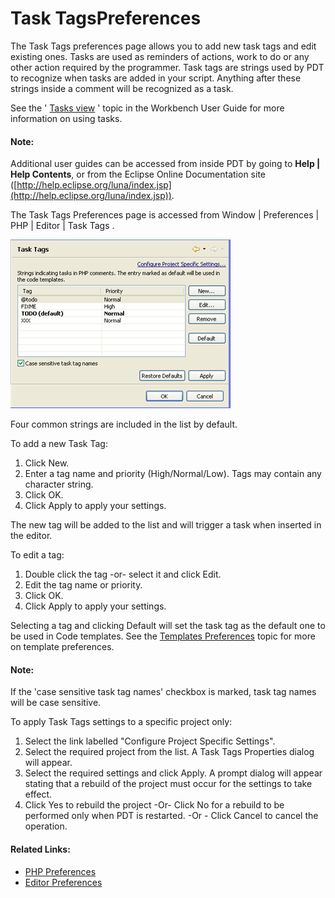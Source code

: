# Task TagsPreferences

<!--context:task_tags_preferences-->

The Task Tags preferences page allows you to add new task tags and edit existing ones. Tasks are used as reminders of actions, work to do or any other action required by the programmer. Task tags are strings used by PDT to recognize when tasks are added in your script. Anything after these strings inside a comment will be recognized as a task.

See the ' [Tasks view](PLUGINS_ROOT/org.eclipse.platform.doc.user/concepts/ctskview.htm)  ' topic in the  Workbench User Guide for more information on using tasks.

<!--note-start-->

#### Note:

Additional user guides can be accessed from inside PDT by going to **Help | Help Contents**, or from the Eclipse Online Documentation site ([http://help.eclipse.org/luna/index.jsp](http://help.eclipse.org/luna/index.jsp)).

<!--note-end-->

The Task Tags Preferences page is accessed from Window | Preferences | PHP | Editor | Task Tags .

![task_tags.png](images/task_tags.png "task_tags.png")

Four common strings are included in the list by default.

<!--ref-start-->

To add a new Task Tag:

 1. Click New.
 2. Enter a tag name and priority (High/Normal/Low). Tags may contain any character string.
 3. Click OK.
 4. Click Apply to apply your settings.

The new tag will be added to the list and will trigger a task when inserted in the editor.

<!--ref-end-->

<!--ref-start-->

To edit a tag:

 1. Double click the tag -or- select it and click Edit.
 2. Edit the tag name or priority.
 3. Click OK.
 4. Click Apply to apply your settings.

<!--ref-end-->

Selecting a tag and clicking Default will set the task tag as the default one to be used in Code templates. See the [Templates Preferences](064-templates.md) topic for more on template preferences.

<!--note-start-->

#### Note:

If the 'case sensitive task tag names' checkbox is marked, task tag names will be case sensitive.

<!--note-end-->

<!--ref-start-->

To apply Task Tags settings to a specific project only:

 1. Select the link labelled "Configure Project Specific Settings".
 2. Select the required project from the list.  A Task Tags Properties dialog will appear.
 3. Select the required settings and click Apply.  A prompt dialog will appear stating that a rebuild of the project must occur for the settings to take effect.
 4. Click Yes to rebuild the project  -Or- Click No for a rebuild to be performed only when PDT is restarted.  -Or - Click Cancel to cancel the operation.

<!--ref-end-->

<!--links-start-->

#### Related Links:

 * [PHP Preferences](../../../032-reference/032-preferences/000-index.md)
 * [Editor Preferences](000-index.md)

<!--links-end-->

